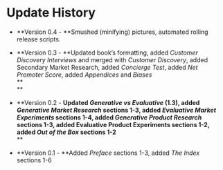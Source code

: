 # Update History

* **Version 0.4 - **Smushed \(minifying\) pictures, automated rolling release scripts.

* **Version 0.3 - **Updated book’s formatting, added _Customer Discovery Interviews_ and merged with _Customer Discovery_, added Secondary Market Research, added _Concierge Test_, added _Net Promoter Score_, added _Appendices_ and _Biases_  
  **  
  **

* **Version 0.2 - **Updated _Generative vs Evaluative_ \(1.3\), added _Generative Market Research_ sections 1-3, added _Evaluative Market Experiments_ sections 1-4, added _Generative Product Research_ sections 1-3, added Evaluative Product Experiments sections 1-2, added _Out of the Box_ sections 1-2**  
  **

* **Version 0.1 - **Added _Preface_ sections 1-3, added _The Index_ sections 1-6



